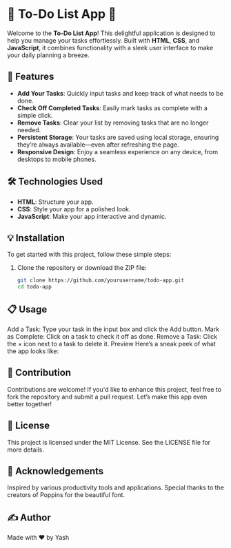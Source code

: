 # 🌟 To-Do List App 🌟

Welcome to the **To-Do List App**! This delightful application is designed to help you manage your tasks effortlessly. Built with **HTML**, **CSS**, and **JavaScript**, it combines functionality with a sleek user interface to make your daily planning a breeze.

## 🚀 Features

- **Add Your Tasks**: Quickly input tasks and keep track of what needs to be done.
- **Check Off Completed Tasks**: Easily mark tasks as complete with a simple click.
- **Remove Tasks**: Clear your list by removing tasks that are no longer needed.
- **Persistent Storage**: Your tasks are saved using local storage, ensuring they’re always available—even after refreshing the page.
- **Responsive Design**: Enjoy a seamless experience on any device, from desktops to mobile phones.

## 🛠 Technologies Used

- **HTML**: Structure your app.
- **CSS**: Style your app for a polished look.
- **JavaScript**: Make your app interactive and dynamic.

## 💡 Installation

To get started with this project, follow these simple steps:

1. Clone the repository or download the ZIP file:
   ```bash
   git clone https://github.com/yourusername/todo-app.git
   cd todo-app
## 📋 Usage
Add a Task: Type your task in the input box and click the Add button.
Mark as Complete: Click on a task to check it off as done.
Remove a Task: Click the × icon next to a task to delete it.
Preview
Here’s a sneak peek of what the app looks like:


## 🤝 Contribution
Contributions are welcome! If you'd like to enhance this project, feel free to fork the repository and submit a pull request. Let’s make this app even better together!

## 📜 License
This project is licensed under the MIT License. See the LICENSE file for more details.

## 🎉 Acknowledgements
Inspired by various productivity tools and applications.
Special thanks to the creators of Poppins for the beautiful font.
## ✍️ Author
Made with ❤️ by Yash

